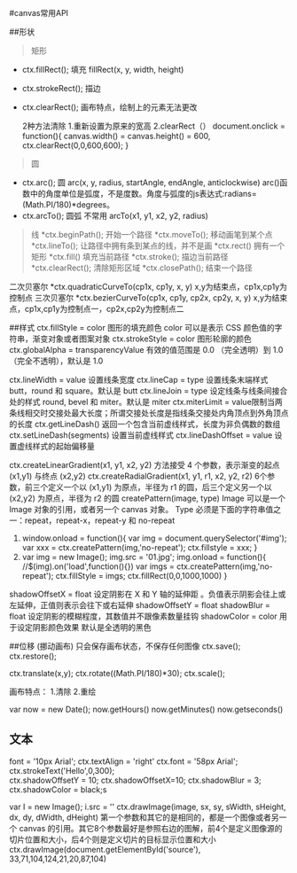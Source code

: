 #canvas常用API

##形状

> 矩形

* ctx.fillRect();    填充
  fillRect(x, y, width, height)
* ctx.strokeRect();  描边
* ctx.clearRect();  画布特点，绘制上的元素无法更改 
 
  2种方法清除 1.重新设置为原来的宽高  2.clearRect（）
  document.onclick = function(){
    canvas.width() = canvas.height() = 600,
    ctx.clearRect(0,0,600,600);
  }


> 圆

* ctx.arc();     圆
  arc(x, y, radius, startAngle, endAngle, anticlockwise)
  arc()函数中的角度单位是弧度，不是度数。角度与弧度的js表达式:radians=(Math.PI/180)*degrees。
* ctx.arcTo();   圆弧  不常用
  arcTo(x1, y1, x2, y2, radius)

> 线
*ctx.beginPath();     开始一个路径
*ctx.moveTo();        移动画笔到某个点
*ctx.lineTo();        让路径中拥有条到某点的线，并不是画
*ctx.rect()           拥有一个矩形
*ctx.fill()           填充当前路径
*ctx.stroke();        描边当前路径
*ctx.clearRect();     清除矩形区域
*ctx.closePath();     结束一个路径


二次贝塞尔
*ctx.quadraticCurveTo(cp1x, cp1y, x, y)
 x,y为结束点，cp1x,cp1y为控制点
三次贝塞尔
*ctx.bezierCurveTo(cp1x, cp1y, cp2x, cp2y, x, y)
 x,y为结束点，cp1x,cp1y为控制点一，cp2x,cp2y为控制点二


##样式
ctx.fillStyle = color 图形的填充颜色 color 可以是表示 CSS 颜色值的字符串，渐变对象或者图案对象
ctx.strokeStyle = color 图形轮廓的颜色
ctx.globalAlpha = transparencyValue 有效的值范围是 0.0 （完全透明）到 1.0（完全不透明），默认是 1.0

ctx.lineWidth = value 设置线条宽度
ctx.lineCap = type 设置线条末端样式  butt，round 和 square。默认是 butt
ctx.lineJoin = type 设定线条与线条间接合处的样式 round, bevel 和 miter。默认是 miter
ctx.miterLimit = value限制当两条线相交时交接处最大长度；所谓交接处长度是指线条交接处内角顶点到外角顶点的长度
ctx.getLineDash() 返回一个包含当前虚线样式，长度为非负偶数的数组
ctx.setLineDash(segments) 设置当前虚线样式
ctx.lineDashOffset = value 设置虚线样式的起始偏移量

ctx.createLinearGradient(x1, y1, x2, y2) 方法接受 4 个参数，表示渐变的起点 (x1,y1) 与终点 (x2,y2)
ctx.createRadialGradient(x1, y1, r1, x2, y2, r2) 
6个参数，前三个定义一个以 (x1,y1) 为原点，半径为 r1 的圆，后三个定义另一个以 (x2,y2) 为原点，半径为 r2 的圆
createPattern(image, type)
  Image 可以是一个 Image 对象的引用，或者另一个 canvas 对象。
  Type 必须是下面的字符串值之一：repeat，repeat-x，repeat-y 和 no-repeat

 1. window.onload = function(){
      var img = document.querySelector('#img');
      var xxx = ctx.createPattern(img,'no-repeat');
      ctx.fillstyle = xxx;
    }
 2. var img = new Image();
	   img.src = '01.jpg'; 
	   img.onload = function(){        //$(img).on('load',function(){})
		   var imgs = ctx.createPattern(img,'no-repeat');
		   ctx.fillStyle = imgs;
		   ctx.fillRect(0,0,1000,1000)
	  }



shadowOffsetX = float 设定阴影在 X 和 Y 轴的延伸距 。负值表示阴影会往上或左延伸，正值则表示会往下或右延伸
shadowOffsetY = float
shadowBlur = float 设定阴影的模糊程度，其数值并不跟像素数量挂钩
shadowColor = color 用于设定阴影颜色效果 默认是全透明的黑色


##位移 (挪动画布)
只会保存画布状态，不保存任何图像
ctx.save();
ctx.restore();


ctx.translate(x,y);
ctx.rotate((Math.PI/180)*30);
ctx.scale();



画布特点：
1.清除
2.重绘

var now = new Date();
now.getHours()
now.getMinutes()
now.getseconds()


## 文本
font = '10px Arial';
ctx.textAlign = 'right'
ctx.font = '58px Arial';
ctx.strokeText('Hello',0,300);  
ctx.shadowOffsetY = 10;
ctx.shadowOffsetX=10;
ctx.shadowBlur = 3;
ctx.shadowColor = black;s

var I = new Image();
i.src = ''
ctx.drawImage(image, sx, sy, sWidth, sHeight, dx, dy, dWidth, dHeight)
第一个参数和其它的是相同的，都是一个图像或者另一个 canvas 的引用。其它8个参数最好是参照右边的图解，前4个是定义图像源的切片位置和大小，后4个则是定义切片的目标显示位置和大小
ctx.drawImage(document.getElementById('source'),
                33,71,104,124,21,20,87,104)
